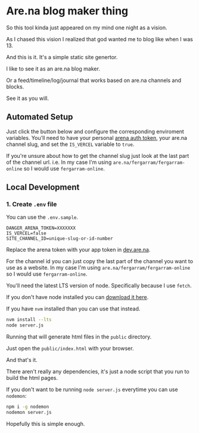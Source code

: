 # Are.na blog maker thing

So this tool kinda just appeared on my mind one night as a vision.

As I chased this vision I realized that god wanted me to blog like when I was 13.

And this is it. It's a simple static site genertor.

I like to see it as an are.na blog maker.

Or a feed/timeline/log/journal that works based on are.na channels and blocks.

See it as you will.

## Automated Setup

Just click the button below and configure the corresponding enviroment variables. You'll need to have your personal [arena auth token](https://dev.are.na/), your are.na channel slug, and set the `IS_VERCEL` variable to `true`.

If you're unsure about how to get the channel slug just look at the last part of the channel url. i.e. In my case I'm using `are.na/fergarram/fergarram-online` so I would use `fergarram-online`.


## Local Development

### 1. Create `.env` file

You can use the `.env.sample`.

```
DANGER_ARENA_TOKEN=XXXXXXX
IS_VERCEL=false
SITE_CHANNEL_ID=unique-slug-or-id-number
```

Replace the arena token with your app token in [dev.are.na](https://dev.are.na/).

For the channel id you can just copy the last part of the channel you want to use as a website. In my case I'm using `are.na/fergarram/fergarram-online` so I would use `fergarram-online`.

You'll need the latest LTS version of node. Specifically because I use `fetch`.

If you don't have node installed you can [download it here](https://nodejs.org/en/download).

If you have `nvm` installed than you can use that instead.

```bash
nvm install --lts
node server.js
```

Running that will generate html files in the `public` directory.

Just open the `public/index.html` with your browser.

And that's it.

There aren't really any dependencies, it's just a node script that you run to build the html pages.

If you don't want to be running `node server.js` everytime you can use `nodemon`:

```bash
npm i -g nodemon
nodemon server.js
```

Hopefully this is simple enough.